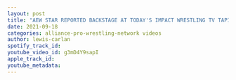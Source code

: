 ```yaml
---
layout: post
title: "AEW STAR REPORTED BACKSTAGE AT TODAY'S IMPACT WRESTLING TV TAPINGS!!!"
date: 2021-09-18
categories: alliance-pro-wrestling-network videos
author: lewis-carlan
spotify_track_id: 
youtube_video_id: g3mD4Y9sapI
apple_track_id: 
youtube_metadata: 
---
```

